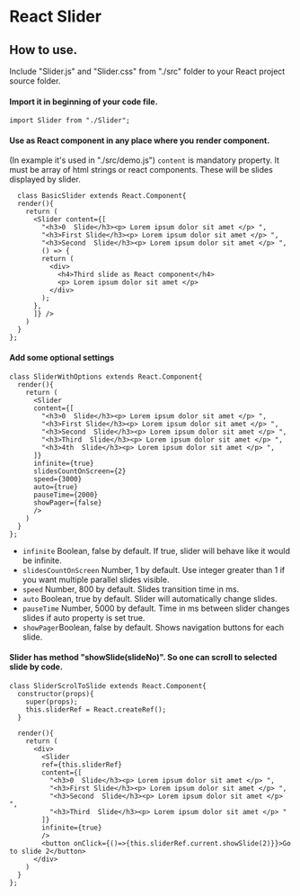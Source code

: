 # React Slider

## How to use.
Include "Slider.js" and "Slider.css" from "./src" folder to your React project source folder.

#### Import it in beginning of your code file.
`import Slider from "./Slider";`


#### Use as React component in any place where you render component.
(In example it's used in "./src/demo.js")
`content` is mandatory property. It must be array of html strings or react components. These will be slides displayed by slider.

```
  class BasicSlider extends React.Component{
  render(){
    return (
      <Slider content={[
        "<h3>0  Slide</h3><p> Lorem ipsum dolor sit amet </p> ",
        "<h3>First Slide</h3><p> Lorem ipsum dolor sit amet </p> ",
        "<h3>Second  Slide</h3><p> Lorem ipsum dolor sit amet </p> ",
        () => {
        return (
          <div>
            <h4>Third slide as React component</h4>
            <p> Lorem ipsum dolor sit amet </p>
          </div>
        );
      },
      ]} />
    )
  }
};
```

#### Add some optional settings
```
class SliderWithOptions extends React.Component{
  render(){
    return (
      <Slider 
      content={[
        "<h3>0  Slide</h3><p> Lorem ipsum dolor sit amet </p> ",
        "<h3>First Slide</h3><p> Lorem ipsum dolor sit amet </p> ",
        "<h3>Second  Slide</h3><p> Lorem ipsum dolor sit amet </p> ",
        "<h3>Third  Slide</h3><p> Lorem ipsum dolor sit amet </p> ",
        "<h3>4th  Slide</h3><p> Lorem ipsum dolor sit amet </p> ",
      ]} 
      infinite={true}
      slidesCountOnScreen={2}
      speed={3000}
      auto={true}
      pauseTime={2000}
      showPager={false}
      />
    )
  }
};
```

* `infinite` Boolean, false by default. If true, slider will behave like it would be infinite.
* `slidesCountOnScreen` Number, 1 by default. Use integer greater than 1 if you want multiple parallel slides visible.
* `speed` Number, 800 by default. Slides transition time in ms.
* `auto` Boolean, true by default. Slider will automatically change slides.
* `pauseTime` Number, 5000 by default. Time in ms between slider changes slides if auto property is set true.
* `showPager`Boolean, false by default. Shows navigation buttons for each slide.


#### Slider has method "showSlide(slideNo)". So one can scroll to selected slide by code.
```
class SliderScrolToSlide extends React.Component{
  constructor(props){
    super(props);
    this.sliderRef = React.createRef();
  }

  render(){
    return (
      <div>
        <Slider 
        ref={this.sliderRef}
        content={[
          "<h3>0  Slide</h3><p> Lorem ipsum dolor sit amet </p> ",
          "<h3>First Slide</h3><p> Lorem ipsum dolor sit amet </p> ",
          "<h3>Second  Slide</h3><p> Lorem ipsum dolor sit amet </p> ",
          "<h3>Third  Slide</h3><p> Lorem ipsum dolor sit amet </p> "
        ]} 
        infinite={true}
        />
        <button onClick={()=>{this.sliderRef.current.showSlide(2)}}>Go to slide 2</button>
      </div>
    )
  }
};
```

